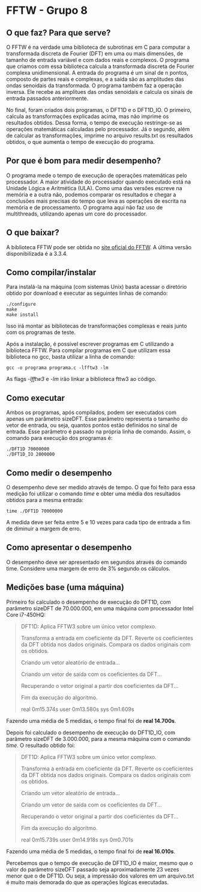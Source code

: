 # FFTW - Grupo 8

## O que faz? Para que serve?
O FFTW é na verdade uma biblioteca de subrotinas em C para computar a transformada discreta de Fourier (DFT) em uma ou mais dimensões, de tamanho de entrada variável e com dados reais e complexos. O programa que criamos com essa biblioteca calcula a transformada discreta de Fourier complexa unidimensional. A entrada do programa é um sinal de n pontos, composto de partes reais e complexas, e a saída são as amplitudes das ondas senoidais da transformada. O programa também faz a operação inversa. Ele recebe as amplitues das ondas senoidais e calcula os sinais de entrada passados anteriormente.

No final, foram criados dois programas, o DFT1D e o DFT1D_IO. O primeiro, calcula as transformações explicadas acima, mas não imprime os resultados obtidos. Dessa forma, o tempo de execução restringe-se as operações matemáticas calculadas pelo processador.  Já o segundo, além de calcular as transformações, imprime no arquivo results.txt os resultados obtidos, o que aumenta o tempo de execução do programa.

## Por que é bom para medir desempenho?
O programa mede o tempo de execução de operações matemáticas pelo processador. A maior atividade do processador quando executado está na Unidade Lógica e Aritmética (ULA). Como uma das versões escreve na memória e a outra não, podemos comparar os resultados e chegar a conclusões mais precisas do tempo que leva as operações de escrita na memória e de processamento.
O programa aqui não faz uso de multithreads, utilizando apenas um core do processador.

## O que baixar?
A biblioteca FFTW pode ser obtida no [site oficial do FFTW](http://www.fftw.org). A última versão disponibilizada é a 3.3.4. 

## Como compilar/instalar
Para instalá-la na máquina (com sistemas Unix) basta acessar o diretório obtido por download e executar as seguintes linhas de comando:

```
./configure
make
make install
```
Isso irá montar as bibliotecas de transformações complexas e reais junto com os programas de teste.

Após a instalação, é possível escrever programas em C utilizando a biblioteca FFTW. Para compilar programas em C que utilizam essa biblioteca no gcc, basta utilizar a linha de comando:

```
gcc -o programa programa.c -lfftw3 -lm
```

As flags _-lfftw3_ e _-lm_ irão linkar a biblioteca fttw3 ao código.

## Como executar
Ambos os programas, após compilados, podem ser executados com apenas um parâmetro sizeDFT. Esse parâmetro representa o tamanho do vetor de entrada, ou seja, quantos pontos estão definidos no sinal de entrada. Esse parâmetro é passado na própria linha de comando. Assim, o comando para execução dos programas é:

```
./DFT1D 70000000
./DFT1D_IO 2000000
```

## Como medir o desempenho
O desempenho deve ser medido através de tempo. O que foi feito para essa medição foi utilizar o comando _time_ e obter uma média dos resultados obtidos para a mesma entrada:

```
time ./DFT1D 70000000
```

A medida deve ser feita entre 5 e 10 vezes para cada tipo de entrada a fim de diminuir a margem de erro.

## Como apresentar o desempenho
O desempenho deve ser apresentado em segundos através do comando time. Considere uma margem de erro de 3% segundo os cálculos. 

## Medições base (uma máquina)
Primeiro foi calculado o desempenho de execução do DFT1D, com parâmetro sizeDFT de 70.000.000, em uma máquina com processador Intel Core i7-450HQ:

> DFT1D:
>  Aplica FFTW3 sobre um único vetor complexo.
>
>  Transforma a entrada em coeficiente da DFT.
>  Reverte os coeficientes da DFT obtida nos dados originais.
>  Compara os dados originais com os obtidos.
>
>  Criando um vetor aleatório de entrada...
>
>  Criando um vetor de saída com os coeficientes da DFT...
>
>  Recuperando o vetor original a partir dos coeficientes da DFT...
>
>  Fim da execução do algoritmo.
>
>real	0m15.374s
>user	0m13.580s
>sys	0m1.609s

Fazendo uma média de 5 medidas, o tempo final foi de **real 14.700s**.

Depois foi calculado o desempenho de execução do DFT1D_IO, com parâmetro sizeDFT de 3.000.000, para a mesma máquina com o comando *time*. O resultado obtido foi:

>DFT1D:
>  Aplica FFTW3 sobre um único vetor complexo.
>
>  Transforma a entrada em coeficiente da DFT.
>  Reverte os coeficientes da DFT obtida nos dados originais.
>  Compara os dados originais com os obtidos.
>
>  Criando um vetor aleatório de entrada...
>
>  Criando um vetor de saída com os coeficientes da DFT...
>
>  Recuperando o vetor original a partir dos coeficientes da DFT...
>
>  Fim da execução do algoritmo.
>
>real	0m15.739s
>user	0m14.918s
>sys	0m0.701s

Fazendo uma média de 5 medidas, o tempo final foi de **real 16.010s**.

Percebemos que o tempo de execução de DFT1D_IO é maior, mesmo que o valor do parâmetro sizeDFT passado seja aproximadamente 23 vezes menor que o de DFT1D. Ou seja, a impressão dos valores em um arquivo.txt é muito mais demorada do que as operações lógicas executadas.
